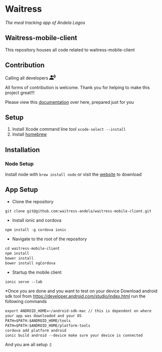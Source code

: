 # Waitress
_The meal tracking app of Andela Lagos_

## Waitress-mobile-client
This repository houses all code related to waitress-mobile-client

## Contribution
Calling all developers ![call](markdown_imgs/call.png)

All forms of contribution is welcome. Thank you for helping to make this project great!!!

Please view this [documentation](https://docs.google.com/a/andela.co/document/d/1xiDfPL-JTebwav6jdW30SzwwnDNZmajJVZhpU6h4kxg/edit?usp=sharing) over here, prepared just for you

## Setup
1. Install Xcode command line tool `xcode-select --install`
2. Install [homebrew](http://brew.sh/)

## Installation

### Node Setup
Install node with `brew install node` or visit the [website](https://nodejs.org/en/download/) to download

## App Setup
* Clone the repository
```
git clone git@github.com:waitress-andela/waitress-mobile-client.git
```
* Install ionic and cordova
```
npm install -g cordova ionic
```
* Navigate to the root of the repository
```
cd waitress-mobile-client
npm install
bower install
bower install ngCordova
```
* Startup the mobile client
```
ionic serve --lab
```
*Once you are done and you want to test on your device
Download android sdk tool from https://developer.android.com/studio/index.html
run the following commands

```
export ANDROID_HOME=~/android-sdk-mac // this is dependent on where your app was downloaded and your OS
PATH=$PATH:$ANDROID_HOME/tools
PATH=$PATH:$ANDROID_HOME/platform-tools   
cordova add platform android
ionic build android --device make sure your device is connected
```

And you are all setup :)
